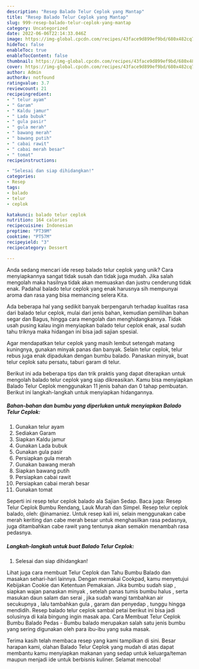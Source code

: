 ```yaml
---
description: "Resep Balado Telur Ceplok yang Mantap"
title: "Resep Balado Telur Ceplok yang Mantap"
slug: 999-resep-balado-telur-ceplok-yang-mantap
category: Uncategorized
date: 2022-06-06T22:14:33.046Z
image: https://img-global.cpcdn.com/recipes/43face9d899ef9bd/680x482cq70/balado-telur-ceplok-foto-resep-utama.jpg
hideToc: false
enableToc: true
enableTocContent: false
thumbnail: https://img-global.cpcdn.com/recipes/43face9d899ef9bd/680x482cq70/balado-telur-ceplok-foto-resep-utama.jpg
cover: https://img-global.cpcdn.com/recipes/43face9d899ef9bd/680x482cq70/balado-telur-ceplok-foto-resep-utama.jpg
author: Admin
authorAv: notfound
ratingvalue: 3.7
reviewcount: 21
recipeingredient:
- " telur ayam"
- " Garam"
- " Kaldu jamur"
- " Lada bubuk"
- " gula pasir"
- " gula merah"
- " bawang merah"
- " bawang putih"
- " cabai rawit"
- " cabai merah besar"
- " tomat"
recipeinstructions:

- "Selesai dan siap dihidangkan!"
categories:
- Resep
tags:
- balado
- telur
- ceplok

katakunci: balado telur ceplok 
nutrition: 164 calories
recipecuisine: Indonesian
preptime: "PT39M"
cooktime: "PT57M"
recipeyield: "3"
recipecategory: Dessert

---
```





Anda sedang mencari ide resep balado telur ceplok yang unik? Cara menyiapkannya sangat tidak susah dan tidak juga mudah. Jika salah mengolah maka hasilnya tidak akan memuaskan dan justru cenderung tidak enak. Padahal balado telur ceplok yang enak harusnya sih mempunyai aroma dan rasa yang bisa memancing selera Kita.





Ada beberapa hal yang sedikit banyak berpengaruh terhadap kualitas rasa dari balado telur ceplok, mulai dari jenis bahan, kemudian pemilihan bahan segar dan Bagus, hingga cara mengolah dan menghidangkannya. Tidak usah pusing kalau ingin menyiapkan balado telur ceplok enak,      asal sudah tahu triknya maka hidangan ini bisa jadi sajian spesial.














Agar mendapatkan telur ceplok yang masih lembut setengah matang kuningnya, gunakan minyak panas dan banyak. Selain telur ceplok, telur rebus juga enak dipadukan dengan bumbu balado. Panaskan minyak, buat telur ceplok satu persatu, taburi garam di telur.






Berikut ini ada beberapa tips dan trik praktis yang dapat diterapkan untuk mengolah balado telur ceplok yang siap dikreasikan. Kamu bisa menyiapkan Balado Telur Ceplok menggunakan 11 jenis bahan dan 0 tahap pembuatan. Berikut ini langkah-langkah untuk menyiapkan hidangannya.

<!--inarticleads1-->

##### Bahan-bahan dan bumbu yang diperlukan untuk menyiapkan Balado Telur Ceplok:

1. Gunakan  telur ayam
1. Sediakan  Garam
1. Siapkan  Kaldu jamur
1. Gunakan  Lada bubuk
1. Gunakan  gula pasir
1. Persiapkan  gula merah
1. Gunakan  bawang merah
1. Siapkan  bawang putih
1. Persiapkan  cabai rawit
1. Persiapkan  cabai merah besar
1. Gunakan  tomat


Seperti ini resep telur ceplok balado ala Sajian Sedap. Baca juga: Resep Telur Ceplok Bumbu Rendang, Lauk Murah dan Simpel. Resep telur ceplok balado, oleh: @inamaniez. Untuk resep kali ini, selain menggunakan cabe merah keriting dan cabe merah besar untuk menghasilkan rasa pedasnya, juga ditambahkan cabe rawit yang tentunya akan semakin menambah rasa pedasnya. 

<!--inarticleads2-->

##### Langkah-langkah untuk buat Balado Telur Ceplok:


1. Selesai dan siap dihidangkan!

Lihat juga cara membuat Telur Ceplok dan Tahu Bumbu Balado dan masakan sehari-hari lainnya. Dengan memakai Cookpad, kamu menyetujui Kebijakan Cookie dan Ketentuan Pemakaian. Jika bumbu sudah siap , siapkan wajan panaskan minyak , setelah panas tumis bumbu halus , serta masukan daun salam dan serai , jika sudah wangi tambahkan air secukupnya , lalu tambahkan gula , garam dan penyedap , tunggu hingga mendidih. Resep balado telur ceplok sambal petai berikut ini bisa jadi solusinya di kala bingung ingin masak apa. Cara Membuat Telur Ceplok Bumbu Balado Pedas - Bumbu balado merupakan salah satu jenis bumbu yang sering digunakan oleh para ibu-ibu yang suka masak. 

Terima kasih telah membaca resep yang kami tampilkan di sini. Besar harapan kami, olahan Balado Telur Ceplok yang mudah di atas dapat membantu kamu menyiapkan makanan yang sedap untuk keluarga/teman maupun menjadi ide untuk berbisnis kuliner. Selamat mencoba!
